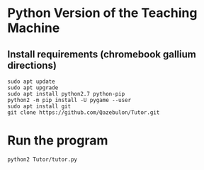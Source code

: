 # Python Version of the Teaching Machine

## Install requirements (chromebook gallium directions)
    
    sudo apt update
    sudo apt upgrade
    sudo apt install python2.7 python-pip
    python2 -m pip install -U pygame --user
    sudo apt install git  
    git clone https://github.com/Qazebulon/Tutor.git

# Run the program

    python2 Tutor/tutor.py
